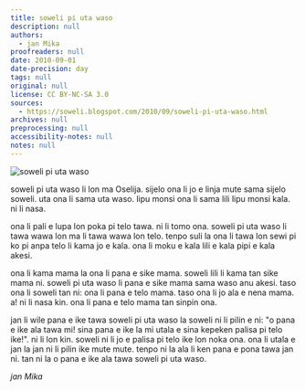 ```yaml
---
title: soweli pi uta waso
description: null
authors:
  - jan Mika
proofreaders: null
date: 2010-09-01
date-precision: day
tags: null
original: null
license: CC BY-NC-SA 3.0
sources:
  - https://soweli.blogspot.com/2010/09/soweli-pi-uta-waso.html
archives: null
preprocessing: null
accessibility-notes: null
notes: null
---
```


<!-- Philip Bethge. (https://commons.wikimedia.org/wiki/File:Ornithorhynchus.jpg). GDFL, CC BY-SA 4.0, 3.0, 2.5, 2.0, 1.0. -->
![soweli pi uta waso](https://upload.wikimedia.org/wikipedia/commons/3/32/Ornithorhynchus.jpg)

soweli pi uta waso li lon ma Oselija. sijelo ona li jo e linja mute sama sijelo soweli. uta ona li sama uta waso. lipu monsi ona li sama lili lipu monsi kala. ni li nasa.

ona li pali e lupa lon poka pi telo tawa. ni li tomo ona. soweli pi uta waso li tawa wawa lon ma li tawa wawa lon telo. tenpo suli la ona li tawa lon sewi pi ko pi anpa telo li kama jo e kala. ona li moku e kala lili e kala pipi e kala akesi.

ona li kama mama la ona li pana e sike mama. soweli lili li kama tan sike mama ni. soweli pi uta waso li pana e sike mama sama waso anu akesi. taso ona li soweli tan ni: ona li pana e telo mama. taso ona li jo ala e nena mama. a! ni li nasa kin. ona li pana e telo mama tan sinpin ona.

jan li wile pana e ike tawa soweli pi uta waso la soweli ni li pilin e ni: "o pana e ike ala tawa mi! sina pana e ike la mi utala e sina kepeken palisa pi telo ike!". ni li lon kin. soweli ni li jo e palisa pi telo ike lon noka ona. ona li utala e jan la jan ni li pilin ike mute mute. tenpo ni la ala li ken pana e pona tawa jan ni. tan ni la o pana e ike ala tawa soweli pi uta waso.

*jan Mika*
